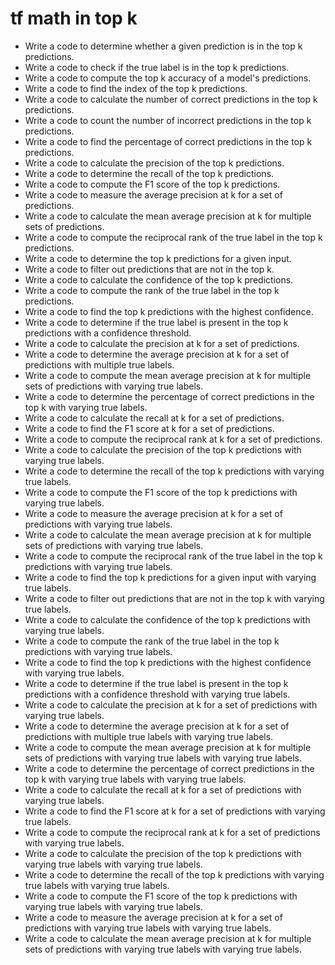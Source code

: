 # tf math in top k

- Write a code to determine whether a given prediction is in the top k predictions.
- Write a code to check if the true label is in the top k predictions.
- Write a code to compute the top k accuracy of a model's predictions.
- Write a code to find the index of the top k predictions.
- Write a code to calculate the number of correct predictions in the top k predictions.
- Write a code to count the number of incorrect predictions in the top k predictions.
- Write a code to find the percentage of correct predictions in the top k predictions.
- Write a code to calculate the precision of the top k predictions.
- Write a code to determine the recall of the top k predictions.
- Write a code to compute the F1 score of the top k predictions.
- Write a code to measure the average precision at k for a set of predictions.
- Write a code to calculate the mean average precision at k for multiple sets of predictions.
- Write a code to compute the reciprocal rank of the true label in the top k predictions.
- Write a code to determine the top k predictions for a given input.
- Write a code to filter out predictions that are not in the top k.
- Write a code to calculate the confidence of the top k predictions.
- Write a code to compute the rank of the true label in the top k predictions.
- Write a code to find the top k predictions with the highest confidence.
- Write a code to determine if the true label is present in the top k predictions with a confidence threshold.
- Write a code to calculate the precision at k for a set of predictions.
- Write a code to determine the average precision at k for a set of predictions with multiple true labels.
- Write a code to compute the mean average precision at k for multiple sets of predictions with varying true labels.
- Write a code to determine the percentage of correct predictions in the top k with varying true labels.
- Write a code to calculate the recall at k for a set of predictions.
- Write a code to find the F1 score at k for a set of predictions.
- Write a code to compute the reciprocal rank at k for a set of predictions.
- Write a code to calculate the precision of the top k predictions with varying true labels.
- Write a code to determine the recall of the top k predictions with varying true labels.
- Write a code to compute the F1 score of the top k predictions with varying true labels.
- Write a code to measure the average precision at k for a set of predictions with varying true labels.
- Write a code to calculate the mean average precision at k for multiple sets of predictions with varying true labels.
- Write a code to compute the reciprocal rank of the true label in the top k predictions with varying true labels.
- Write a code to find the top k predictions for a given input with varying true labels.
- Write a code to filter out predictions that are not in the top k with varying true labels.
- Write a code to calculate the confidence of the top k predictions with varying true labels.
- Write a code to compute the rank of the true label in the top k predictions with varying true labels.
- Write a code to find the top k predictions with the highest confidence with varying true labels.
- Write a code to determine if the true label is present in the top k predictions with a confidence threshold with varying true labels.
- Write a code to calculate the precision at k for a set of predictions with varying true labels.
- Write a code to determine the average precision at k for a set of predictions with multiple true labels with varying true labels.
- Write a code to compute the mean average precision at k for multiple sets of predictions with varying true labels with varying true labels.
- Write a code to determine the percentage of correct predictions in the top k with varying true labels with varying true labels.
- Write a code to calculate the recall at k for a set of predictions with varying true labels.
- Write a code to find the F1 score at k for a set of predictions with varying true labels.
- Write a code to compute the reciprocal rank at k for a set of predictions with varying true labels.
- Write a code to calculate the precision of the top k predictions with varying true labels with varying true labels.
- Write a code to determine the recall of the top k predictions with varying true labels with varying true labels.
- Write a code to compute the F1 score of the top k predictions with varying true labels with varying true labels.
- Write a code to measure the average precision at k for a set of predictions with varying true labels with varying true labels.
- Write a code to calculate the mean average precision at k for multiple sets of predictions with varying true labels with varying true labels.